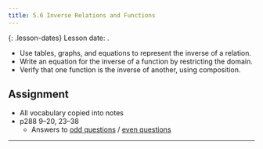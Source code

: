 ```yaml
---
title: 5.6 Inverse Relations and Functions
---
```


{: .lesson-dates}
Lesson date: .

- Use tables, graphs, and equations to represent the inverse of a relation.
- Write an equation for the inverse of a function by restricting the domain.
- Verify that one function is the inverse of another, using composition.

## Assignment

- All vocabulary copied into notes
- p288 9–20, 23–38
  - Answers to [odd questions](../misc/alg2-odd-answers.pdf) / [even questions](../misc/alg2-even-answers.pdf)

---
